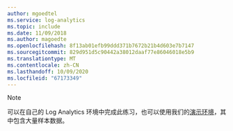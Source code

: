 ```yaml
---
author: mgoedtel
ms.service: log-analytics
ms.topic: include
ms.date: 11/09/2018
ms.author: magoedte
ms.openlocfilehash: 8f13ab01efb99ddd371b7672b21b4d603e7b7147
ms.sourcegitcommit: 829d951d5c90442a38012daaf77e86046018e5b9
ms.translationtype: MT
ms.contentlocale: zh-CN
ms.lasthandoff: 10/09/2020
ms.locfileid: "67173349"
---
```

> [!NOTE]
> 可以在自己的 Log Analytics 环境中完成此练习，也可以使用我们的[演示环境](https://portal.loganalytics.io/demo)，其中包含大量样本数据。
